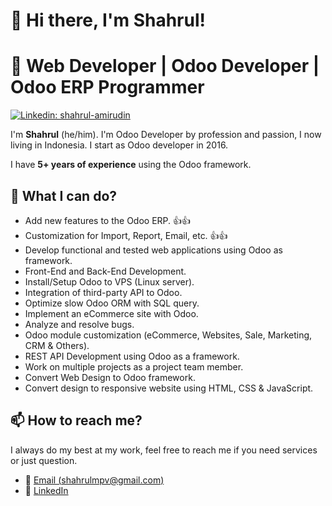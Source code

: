 # 👋 Hi there, I'm Shahrul!
# 📍 Web Developer | Odoo Developer | Odoo ERP Programmer

[![Linkedin: shahrul-amirudin](https://img.shields.io/badge/-Shahrul-blue?style=flat-square&logo=Linkedin&logoColor=white&link=https://www.linkedin.com/in/shahrul-amirudin)](https://www.linkedin.com/in/shahrul-amirudin)

I'm **Shahrul** (he/him). I'm Odoo Developer by profession and passion, I now living in Indonesia. I start as Odoo developer in 2016.

I have **5+ years of experience** using the Odoo framework.

## 💪 What I can do?

<!-- WHATIDO:START -->
- Add new features to the Odoo ERP. 👍👍
- Customization for Import, Report, Email, etc. 👍👍
- Develop functional and tested web applications using Odoo as framework.
- Front-End and Back-End Development.
- Install/Setup Odoo to VPS (Linux server).
- Integration of third-party API to Odoo.
- Optimize slow Odoo ORM with SQL query.
- Implement an eCommerce site with Odoo.
- Analyze and resolve bugs.
- Odoo module customization (eCommerce, Websites, Sale, Marketing, CRM & Others).
- REST API Development using Odoo as a framework.
- Work on multiple projects as a project team member.
- Convert Web Design to Odoo framework.
- Convert design to responsive website using HTML, CSS & JavaScript.
<!-- WHATIDO:END -->

## 📫 How to reach me?

I always do my best at my work, feel free to reach me if you need services or just question.

* 📧 [Email (shahrulmpv@gmail.com)](mailto:shahrulmpv@gmail.com)
* 💬 [LinkedIn](https://www.linkedin.com/in/shahrul-amirudin)
